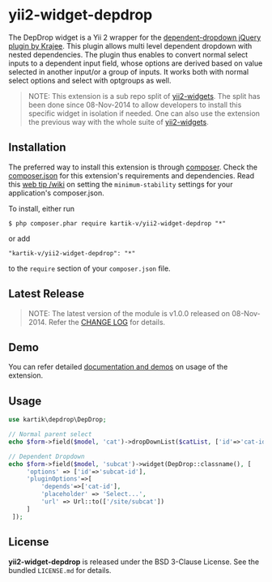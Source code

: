 yii2-widget-depdrop
===================

The DepDrop widget is a Yii 2 wrapper for the [dependent-dropdown jQuery plugin by Krajee](http://plugins.krajee.com/dependent-dropdown). This plugin allows multi level dependent dropdown with nested dependencies. The plugin thus enables to convert normal select inputs to a dependent input field, whose options are derived based on value selected in another input/or a group of inputs. It works both with normal select options and select with optgroups as well.

> NOTE: This extension is a sub repo split of [yii2-widgets](https://github.com/kartik-v/yii2-widgets). The split has been done since 08-Nov-2014 to allow developers to install this specific widget in isolation if needed. One can also use the extension the previous way with the whole suite of [yii2-widgets](http://demos.krajee.com/widgets).

## Installation

The preferred way to install this extension is through [composer](http://getcomposer.org/download/). Check the [composer.json](https://github.com/kartik-v/yii2-widget-depdrop/blob/master/composer.json) for this extension's requirements and dependencies. Read this [web tip /wiki](http://webtips.krajee.com/setting-composer-minimum-stability-application/) on setting the `minimum-stability` settings for your application's composer.json.

To install, either run

```
$ php composer.phar require kartik-v/yii2-widget-depdrop "*"
```

or add

```
"kartik-v/yii2-widget-depdrop": "*"
```

to the ```require``` section of your `composer.json` file.

## Latest Release

> NOTE: The latest version of the module is v1.0.0 released on 08-Nov-2014. Refer the [CHANGE LOG](https://github.com/kartik-v/yii2-widget-depdrop/blob/master/CHANGE.md) for details.

## Demo

You can refer detailed [documentation and demos](http://demos.krajee.com/widget-details/depdrop) on usage of the extension.

## Usage

```php
use kartik\depdrop\DepDrop;

// Normal parent select
echo $form->field($model, 'cat')->dropDownList($catList, ['id'=>'cat-id']);

// Dependent Dropdown
echo $form->field($model, 'subcat')->widget(DepDrop::classname(), [
     'options' => ['id'=>'subcat-id'],
     'pluginOptions'=>[
         'depends'=>['cat-id'],
         'placeholder' => 'Select...',
         'url' => Url::to(['/site/subcat'])
     ]
 ]);
```

## License

**yii2-widget-depdrop** is released under the BSD 3-Clause License. See the bundled `LICENSE.md` for details.